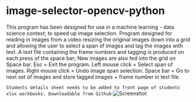 # image-selector-opencv-python

This program has been designed for use in a machine learning - data science context; to speed up image selection.
Program designed for reading in images from a video resizing the original images down into a grid and allowing 
the user to select a span of images and tag the images with text. A text file containing the frame numbers and tagging 
is produced on each press of the space bar; New images are also fed into the grid on Space bar.
Esc = Exit the program.
Left mouse click = Select span of images.
Right mouse click = Undo image span selection.
Space bar = Go to next set of images and store tagged images + frame number in text file.

```Students details sheet needs to be added to front page of students xlsx workbooks. Downloadable from Github```
![Screenshot](https://github.com/LeeWannacott/image-selector-opencv-python/blob/master/Example_of_use.png)
